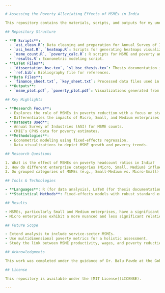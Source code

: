 ```yaml
---

# Assessing the Poverty Alleviating Effects of MSMEs in India

This repository contains the materials, scripts, and outputs for my undergraduate thesis, which investigates the relationship between Micro, Small, and Medium Enterprises (MSMEs) and poverty alleviation in India. Through rigorous analysis, the research aims to quantify the socioeconomic impact of MSME growth on reducing poverty across states.

## Repository Structure

- **R Scripts**:
  - `asi_clean.R`: Data cleaning and preparation for Annual Survey of Industries (ASI) data.
  - `asi_heat.R`, `heatmap.R`: Scripts for generating heatmaps visualizing MSME and poverty data.
  - `msme_count.R`, `poverty_calc.R`: R scripts for MSME and poverty analysis.
  - `results.R`: Econometric modeling script.
- **LaTeX Files**:
  - `dissertation_bsc.tex`, `sl_bsc_thesis.tex`: Thesis documentation in LaTeX format.
  - `ref.bib`: Bibliography file for references.
- **Data Files**:
  - `finance_sheet.txt`, `key_sheet.txt`: Processed data files used in the analysis.
- **Outputs**:
  - `msme_plot.pdf`, `poverty_plot.pdf`: Visualizations generated from the analysis.

## Key Highlights

- **Research Focus**: 
  - Explores the role of MSMEs in poverty reduction with a focus on state-level variations.
  - Differentiates the impacts of Micro, Small, and Medium enterprises.
- **Datasets Used**:
  - Annual Survey of Industries (ASI) for MSME counts.
  - CMIE’s CPHS data for poverty estimates.
- **Methodologies**:
  - Econometric modeling using fixed-effects regression.
  - Data visualizations to depict MSME growth and poverty trends.

## Research Questions

1. What is the effect of MSMEs on poverty headcount ratios in India?
2. How do different enterprise categories (Micro, Small, Medium) influence this effect?
3. Do grouped categories of MSMEs (e.g., Small-Medium vs. Micro-Small) show distinct patterns?

## Tools & Technologies

- **Languages**: R (for data analysis), LaTeX (for thesis documentation).
- **Statistical Methods**: Fixed-effects models with robust standard errors, diagnostic tests for multicollinearity and heteroscedasticity.

## Results

- MSMEs, particularly Small and Medium enterprises, have a significant poverty-alleviating effect.
- Micro enterprises exhibit a more nuanced and less significant relationship with poverty.

## Future Scope

- Extend analysis to include service-sector MSMEs.
- Use multidimensional poverty metrics for a holistic assessment.
- Study the link between MSME productivity, wages, and poverty reduction.

## Acknowledgments

This work was completed under the guidance of Dr. Balu Pawde at the Gokhale Institute of Politics and Economics. I am grateful for the resources and support provided throughout this research journey.

## License

This repository is available under the [MIT License](LICENSE).

---
```

